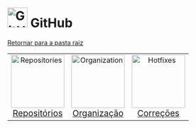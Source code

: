 <!-- # GitHub -->
# <img src="https://raw.githubusercontent.com/Tarikul-Islam-Anik/Animated-Fluent-Emojis/master/Emojis/Objects/File%20Folder.png" alt="GitHub" width="45px"> GitHub
[Retornar para a pasta raiz](../)

<table align="center" width="100%" style="border: 0px solid transparent; background-color: transparent;">
  <tr style="border: none; width: 100%; background-color: transparent;">
    <td align="center" style="border: none;">
      <a href="./repositories/">
        <img src="https://raw.githubusercontent.com/Tarikul-Islam-Anik/Animated-Fluent-Emojis/master/Emojis/Objects/Card%20Index%20Dividers.png" alt="Repositories" width="120px">
        <br><span style="font-size: 1.2em;">Repositórios<br></span>
      </a>
    </td>
    <td align="center" style="border: none;">
      <a href="./organization/">
        <img src="https://raw.githubusercontent.com/Tarikul-Islam-Anik/Animated-Fluent-Emojis/master/Emojis/Activities/Puzzle%20Piece.png" alt="Organization" width="120px">
        <br><span style="font-size: 1.2em;">Organização<br></span>
      </a>
    </td>
    <td align="center" style="border: none;">
      <a href="./hotfixes/">
        <img src="https://raw.githubusercontent.com/Tarikul-Islam-Anik/Animated-Fluent-Emojis/master/Emojis/Objects/Hammer%20and%20Wrench.png" alt="Hotfixes" width="120px">
        <br><span style="font-size: 1.2em;">Correções<br></span>
      </a>
    </td>
    <!-- <td align="center" style="border: none;">
      <a href="./books/">
        <img src="https://raw.githubusercontent.com/Tarikul-Islam-Anik/Animated-Fluent-Emojis/master/Emojis/Objects/Books.png" alt="Books" width="120px">
        <br><span style="font-size: 1.2em;">Livros Lidos<br></span>
      </a>
    </td> -->
    <!-- <td align="center" style="border: none;">
      <a href="./platforms/">
        <img src="https://raw.githubusercontent.com/Tarikul-Islam-Anik/Animated-Fluent-Emojis/master/Emojis/Hand%20gestures/Brain.png" alt="Platforms" width="120px">
        <br><span style="font-size: 1.2em;">Plataformas de Estudos<br></span>
      </a>
    </td> -->
  </tr>
</table>